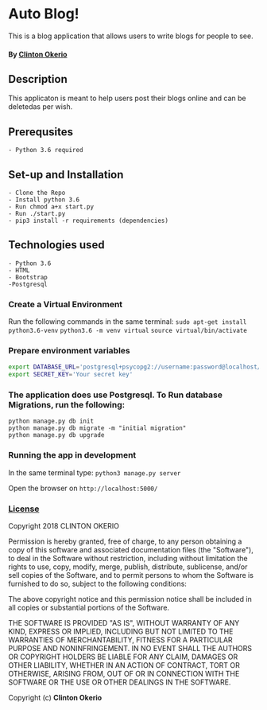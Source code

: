 # Auto Blog!
This is a blog application that allows users to write blogs for people to see.

#### By **[Clinton Okerio](https://github.com/ClintonClin)**

## Description
This applicaton is meant to help users post their blogs online and can be deletedas per wish.
 

## Prerequsites
    - Python 3.6 required

## Set-up and Installation
    - Clone the Repo
    - Install python 3.6
    - Run chmod a+x start.py
    - Run ./start.py
    - pip3 install -r requirements (dependencies)

## Technologies used

    - Python 3.6
    - HTML
    - Bootstrap
    -Postgresql

### Create a Virtual Environment
Run the following commands in the same terminal:
`sudo apt-get install python3.6-venv`
`python3.6 -m venv virtual`
`source virtual/bin/activate`

### Prepare environment variables
```bash
export DATABASE_URL='postgresql+psycopg2://username:password@localhost/blogger'
export SECRET_KEY='Your secret key'
```
### The application does use Postgresql. To Run database Migrations, run the following: 
```
python manage.py db init
python manage.py db migrate -m "initial migration"
python manage.py db upgrade
```
### Running the app in development
In the same terminal type:
`python3 manage.py server`

Open the browser on `http://localhost:5000/`

### [License](LICENSE)

Copyright 2018 CLINTON OKERIO

Permission is hereby granted, free of charge, to any person obtaining a copy of this software and associated documentation files (the "Software"), to deal in the Software without restriction, including without limitation the rights to use, copy, modify, merge, publish, distribute, sublicense, and/or sell copies of the Software, and to permit persons to whom the Software is furnished to do so, subject to the following conditions:

The above copyright notice and this permission notice shall be included in all copies or substantial portions of the Software.

THE SOFTWARE IS PROVIDED "AS IS", WITHOUT WARRANTY OF ANY KIND, EXPRESS OR IMPLIED, INCLUDING BUT NOT LIMITED TO THE WARRANTIES OF MERCHANTABILITY, FITNESS FOR A PARTICULAR PURPOSE AND NONINFRINGEMENT. IN NO EVENT SHALL THE AUTHORS OR COPYRIGHT HOLDERS BE LIABLE FOR ANY CLAIM, DAMAGES OR OTHER LIABILITY, WHETHER IN AN ACTION OF CONTRACT, TORT OR OTHERWISE, ARISING FROM, OUT OF OR IN CONNECTION WITH THE SOFTWARE OR THE USE OR OTHER DEALINGS IN THE SOFTWARE.

Copyright (c) **Clinton Okerio**